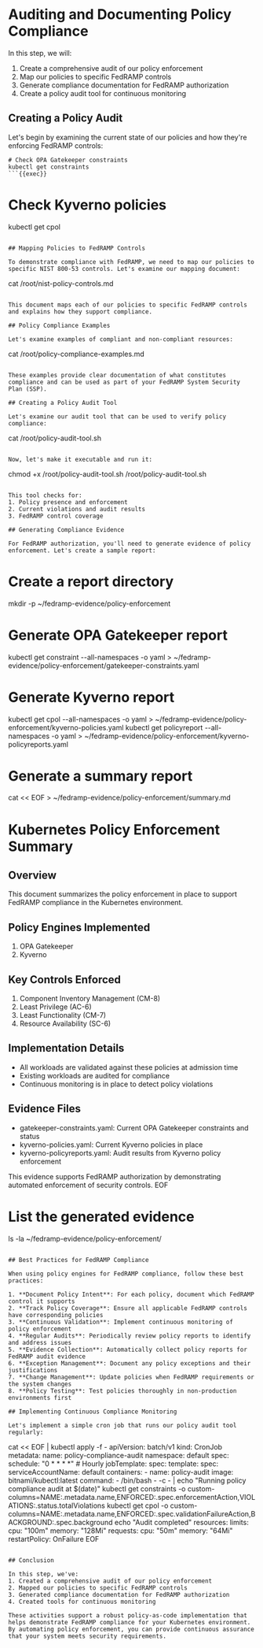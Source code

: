 # Auditing and Documenting Policy Compliance

In this step, we will:
1. Create a comprehensive audit of our policy enforcement
2. Map our policies to specific FedRAMP controls
3. Generate compliance documentation for FedRAMP authorization
4. Create a policy audit tool for continuous monitoring

## Creating a Policy Audit

Let's begin by examining the current state of our policies and how they're enforcing FedRAMP controls:

```
# Check OPA Gatekeeper constraints
kubectl get constraints
```{{exec}}

```
# Check Kyverno policies
kubectl get cpol
```{{exec}}

## Mapping Policies to FedRAMP Controls

To demonstrate compliance with FedRAMP, we need to map our policies to specific NIST 800-53 controls. Let's examine our mapping document:

```
cat /root/nist-policy-controls.md
```{{exec}}

This document maps each of our policies to specific FedRAMP controls and explains how they support compliance.

## Policy Compliance Examples

Let's examine examples of compliant and non-compliant resources:

```
cat /root/policy-compliance-examples.md
```{{exec}}

These examples provide clear documentation of what constitutes compliance and can be used as part of your FedRAMP System Security Plan (SSP).

## Creating a Policy Audit Tool

Let's examine our audit tool that can be used to verify policy compliance:

```
cat /root/policy-audit-tool.sh
```{{exec}}

Now, let's make it executable and run it:

```
chmod +x /root/policy-audit-tool.sh
/root/policy-audit-tool.sh
```{{exec}}

This tool checks for:
1. Policy presence and enforcement
2. Current violations and audit results
3. FedRAMP control coverage

## Generating Compliance Evidence

For FedRAMP authorization, you'll need to generate evidence of policy enforcement. Let's create a sample report:

```
# Create a report directory
mkdir -p ~/fedramp-evidence/policy-enforcement

# Generate OPA Gatekeeper report
kubectl get constraint --all-namespaces -o yaml > ~/fedramp-evidence/policy-enforcement/gatekeeper-constraints.yaml

# Generate Kyverno report
kubectl get cpol --all-namespaces -o yaml > ~/fedramp-evidence/policy-enforcement/kyverno-policies.yaml
kubectl get policyreport --all-namespaces -o yaml > ~/fedramp-evidence/policy-enforcement/kyverno-policyreports.yaml

# Generate a summary report
cat << EOF > ~/fedramp-evidence/policy-enforcement/summary.md
# Kubernetes Policy Enforcement Summary

## Overview
This document summarizes the policy enforcement in place to support FedRAMP compliance in the Kubernetes environment.

## Policy Engines Implemented
1. OPA Gatekeeper
2. Kyverno

## Key Controls Enforced
1. Component Inventory Management (CM-8)
2. Least Privilege (AC-6)
3. Least Functionality (CM-7)
4. Resource Availability (SC-6)

## Implementation Details
- All workloads are validated against these policies at admission time
- Existing workloads are audited for compliance
- Continuous monitoring is in place to detect policy violations

## Evidence Files
- gatekeeper-constraints.yaml: Current OPA Gatekeeper constraints and status
- kyverno-policies.yaml: Current Kyverno policies in place
- kyverno-policyreports.yaml: Audit results from Kyverno policy enforcement

This evidence supports FedRAMP authorization by demonstrating automated enforcement of security controls.
EOF

# List the generated evidence
ls -la ~/fedramp-evidence/policy-enforcement/
```{{exec}}

## Best Practices for FedRAMP Compliance

When using policy engines for FedRAMP compliance, follow these best practices:

1. **Document Policy Intent**: For each policy, document which FedRAMP control it supports
2. **Track Policy Coverage**: Ensure all applicable FedRAMP controls have corresponding policies
3. **Continuous Validation**: Implement continuous monitoring of policy enforcement
4. **Regular Audits**: Periodically review policy reports to identify and address issues
5. **Evidence Collection**: Automatically collect policy reports for FedRAMP audit evidence
6. **Exception Management**: Document any policy exceptions and their justifications
7. **Change Management**: Update policies when FedRAMP requirements or the system changes
8. **Policy Testing**: Test policies thoroughly in non-production environments first

## Implementing Continuous Compliance Monitoring

Let's implement a simple cron job that runs our policy audit tool regularly:

```
cat << EOF | kubectl apply -f -
apiVersion: batch/v1
kind: CronJob
metadata:
  name: policy-compliance-audit
  namespace: default
spec:
  schedule: "0 * * * *"  # Hourly
  jobTemplate:
    spec:
      template:
        spec:
          serviceAccountName: default
          containers:
          - name: policy-audit
            image: bitnami/kubectl:latest
            command:
            - /bin/bash
            - -c
            - |
              echo "Running policy compliance audit at $(date)"
              kubectl get constraints -o custom-columns=NAME:.metadata.name,ENFORCED:.spec.enforcementAction,VIOLATIONS:.status.totalViolations
              kubectl get cpol -o custom-columns=NAME:.metadata.name,ENFORCED:.spec.validationFailureAction,BACKGROUND:.spec.background
              echo "Audit completed"
            resources:
              limits:
                cpu: "100m"
                memory: "128Mi"
              requests:
                cpu: "50m"
                memory: "64Mi"
          restartPolicy: OnFailure
EOF
```{{exec}}

## Conclusion

In this step, we've:
1. Created a comprehensive audit of our policy enforcement
2. Mapped our policies to specific FedRAMP controls
3. Generated compliance documentation for FedRAMP authorization
4. Created tools for continuous monitoring

These activities support a robust policy-as-code implementation that helps demonstrate FedRAMP compliance for your Kubernetes environment. By automating policy enforcement, you can provide continuous assurance that your system meets security requirements.